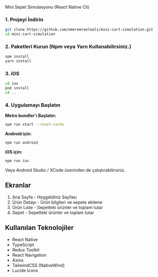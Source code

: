 Mini Sepet Simulasyonu (React Native Cli)

### 1. Projeyi İndirin

```bash
git clone https://github.com/omeremreelmali/mini-cart-simulation.git
cd mini-cart-simulation
```

### 2. Paketleri Kurun (Npm veya Yarn Kullanabilirsiniz.)

```bash
npm install
yarn install
```

### 3. iOS

```bash
cd ios
pod install
cd ..
```

### 4. Uygulamayı Başlatın

**Metro bundler'ı Başlatın:**

```bash
npm run start --reset-cache
```

**Android için:**

```bash
npm run android
```

**iOS için:**

```bash
npm run ios
```

Veya Android Studio / XCode üzerinden de çalıştırabilirsiniz.

## Ekranlar

1. Ana Sayfa - Hoşgeldiniz Sayfası
2. Ürün Detayı - Ürün bilgileri ve sepete ekleme
3. Ürün Liste - Sepetteki ürünler ve toplam tutar
4. Sepet - Sepetteki ürünler ve toplam tutar

## Kullanılan Teknolojiler

- React Native
- TypeScript
- Redux Toolkit
- React Navigation
- Axios
- TailwindCSS (NativeWind)
- Lucide Icons
